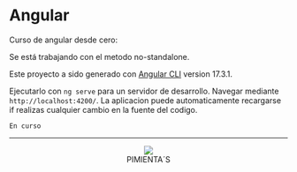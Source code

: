 # Angular

Curso de angular desde cero: <br>

Se está trabajando con el metodo no-standalone.


Este proyecto a sido generado con [Angular CLI](https://github.com/angular/angular-cli) version 17.3.1.

Ejecutarlo con `ng serve` para un servidor de desarrollo. Navegar mediante `http://localhost:4200/`. La aplicacion puede automaticamente recargarse if realizas cualquier cambio en la fuente del codigo.



```
En curso
```

---
<p align="center">
    <a href="https://skillicons.dev" align="center">
        <img src="https://skillicons.dev/icons?i=angular" />
    </a>
    <br>
    <span>PIMIENTA´S</span>
</p>